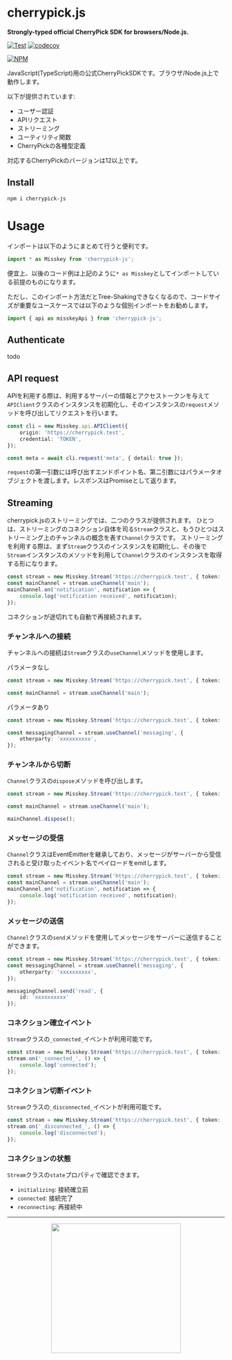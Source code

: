 # cherrypick.js
**Strongly-typed official CherryPick SDK for browsers/Node.js.**

[![Test](https://github.com/misskey-dev/misskey.js/actions/workflows/test.yml/badge.svg)](https://github.com/misskey-dev/misskey.js/actions/workflows/test.yml)
[![codecov](https://codecov.io/gh/misskey-dev/misskey.js/branch/develop/graph/badge.svg?token=PbrTtk3nVD)](https://codecov.io/gh/misskey-dev/misskey.js)

[![NPM](https://nodei.co/npm/cherrypick-js.png?downloads=true&downloadRank=true&stars=true)](https://www.npmjs.com/package/cherrypick-js)

JavaScript(TypeScript)用の公式CherryPickSDKです。ブラウザ/Node.js上で動作します。

以下が提供されています:
- ユーザー認証
- APIリクエスト
- ストリーミング
- ユーティリティ関数
- CherryPickの各種型定義

対応するCherryPickのバージョンは12以上です。

## Install
```
npm i cherrypick-js
```

# Usage
インポートは以下のようにまとめて行うと便利です。

``` ts
import * as Misskey from 'cherrypick-js';
```

便宜上、以後のコード例は上記のように`* as Misskey`としてインポートしている前提のものになります。

ただし、このインポート方法だとTree-Shakingできなくなるので、コードサイズが重要なユースケースでは以下のような個別インポートをお勧めします。

``` ts
import { api as misskeyApi } from 'cherrypick-js';
```

## Authenticate
todo

## API request
APIを利用する際は、利用するサーバーの情報とアクセストークンを与えて`APIClient`クラスのインスタンスを初期化し、そのインスタンスの`request`メソッドを呼び出してリクエストを行います。

``` ts
const cli = new Misskey.api.APIClient({
	origin: 'https://cherrypick.test',
	credential: 'TOKEN',
});

const meta = await cli.request('meta', { detail: true });
```

`request`の第一引数には呼び出すエンドポイント名、第二引数にはパラメータオブジェクトを渡します。レスポンスはPromiseとして返ります。

## Streaming
cherrypick.jsのストリーミングでは、二つのクラスが提供されます。
ひとつは、ストリーミングのコネクション自体を司る`Stream`クラスと、もうひとつはストリーミング上のチャンネルの概念を表す`Channel`クラスです。
ストリーミングを利用する際は、まず`Stream`クラスのインスタンスを初期化し、その後で`Stream`インスタンスのメソッドを利用して`Channel`クラスのインスタンスを取得する形になります。

``` ts
const stream = new Misskey.Stream('https://cherrypick.test', { token: 'TOKEN' });
const mainChannel = stream.useChannel('main');
mainChannel.on('notification', notification => {
	console.log('notification received', notification);
});
```

コネクションが途切れても自動で再接続されます。

### チャンネルへの接続
チャンネルへの接続は`Stream`クラスの`useChannel`メソッドを使用します。

パラメータなし
``` ts
const stream = new Misskey.Stream('https://cherrypick.test', { token: 'TOKEN' });

const mainChannel = stream.useChannel('main');
```

パラメータあり
``` ts
const stream = new Misskey.Stream('https://cherrypick.test', { token: 'TOKEN' });

const messagingChannel = stream.useChannel('messaging', {
	otherparty: 'xxxxxxxxxx',
});
```

### チャンネルから切断
`Channel`クラスの`dispose`メソッドを呼び出します。

``` ts
const stream = new Misskey.Stream('https://cherrypick.test', { token: 'TOKEN' });

const mainChannel = stream.useChannel('main');

mainChannel.dispose();
```

### メッセージの受信
`Channel`クラスはEventEmitterを継承しており、メッセージがサーバーから受信されると受け取ったイベント名でペイロードをemitします。

``` ts
const stream = new Misskey.Stream('https://cherrypick.test', { token: 'TOKEN' });
const mainChannel = stream.useChannel('main');
mainChannel.on('notification', notification => {
	console.log('notification received', notification);
});
```

### メッセージの送信
`Channel`クラスの`send`メソッドを使用してメッセージをサーバーに送信することができます。

``` ts
const stream = new Misskey.Stream('https://cherrypick.test', { token: 'TOKEN' });
const messagingChannel = stream.useChannel('messaging', {
	otherparty: 'xxxxxxxxxx',
});

messagingChannel.send('read', {
	id: 'xxxxxxxxxx'
});
```

### コネクション確立イベント
`Stream`クラスの`_connected_`イベントが利用可能です。

``` ts
const stream = new Misskey.Stream('https://cherrypick.test', { token: 'TOKEN' });
stream.on('_connected_', () => {
	console.log('connected');
});
```

### コネクション切断イベント
`Stream`クラスの`_disconnected_`イベントが利用可能です。

``` ts
const stream = new Misskey.Stream('https://cherrypick.test', { token: 'TOKEN' });
stream.on('_disconnected_', () => {
	console.log('disconnected');
});
```

### コネクションの状態
`Stream`クラスの`state`プロパティで確認できます。

- `initializing`: 接続確立前
- `connected`: 接続完了
- `reconnecting`: 再接続中

---

<div align="center">
	<a href="https://github.com/kokonect-link/cherrypick/blob/develop/CONTRIBUTING.md"><img src="https://assets.misskey-hub.net/public/i-want-you.png" width="300"></a>
</div>
